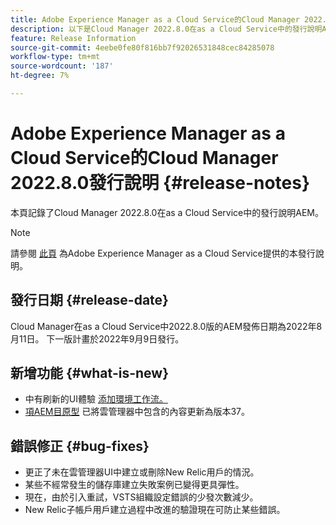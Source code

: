 ```yaml
---
title: Adobe Experience Manager as a Cloud Service的Cloud Manager 2022.8.0發行說明
description: 以下是Cloud Manager 2022.8.0在as a Cloud Service中的發行說明AEM。
feature: Release Information
source-git-commit: 4eebe0fe80f816bb7f92026531848cec84285078
workflow-type: tm+mt
source-wordcount: '187'
ht-degree: 7%

---
```



# Adobe Experience Manager as a Cloud Service的Cloud Manager 2022.8.0發行說明 {#release-notes}

本頁記錄了Cloud Manager 2022.8.0在as a Cloud Service中的發行說明AEM。

>[!NOTE]
>
>請參閱 [此頁](/help/release-notes/release-notes-cloud/release-notes-current.md) 為Adobe Experience Manager as a Cloud Service提供的本發行說明。

## 發行日期 {#release-date}

Cloud Manager在as a Cloud Service中2022.8.0版的AEM發佈日期為2022年8月11日。 下一版計畫於2022年9月9日發行。

## 新增功能 {#what-is-new}

* 中有刷新的UI體驗 [添加環境工作流。](/help/implementing/cloud-manager/manage-environments.md)
* [項AEM目原型](https://experienceleague.adobe.com/docs/experience-manager-core-components/using/developing/archetype/overview.html) 已將雲管理器中包含的內容更新為版本37。

## 錯誤修正 {#bug-fixes}

* 更正了未在雲管理器UI中建立或刪除New Relic用戶的情況。
* 某些不經常發生的儲存庫建立失敗案例已變得更具彈性。
* 現在，由於引入重試，VSTS組織設定錯誤的少發次數減少。
* New Relic子帳戶用戶建立過程中改進的驗證現在可防止某些錯誤。
